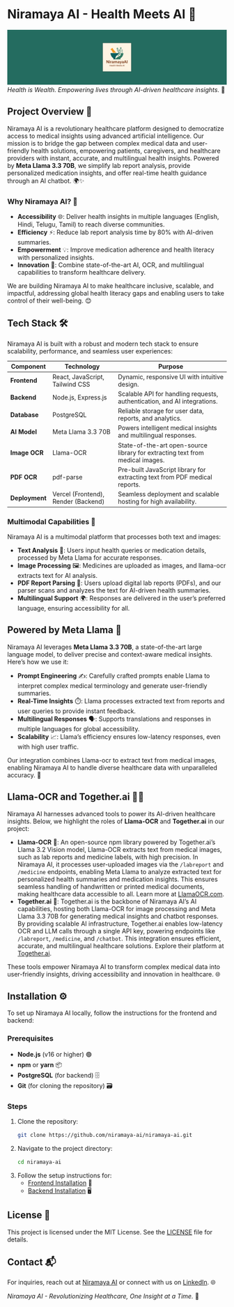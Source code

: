# Niramaya AI - Health Meets AI 🌟

![Niramaya AI Logo](Frontend/public/github-banner-logo.png)  
*Health is Wealth. Empowering lives through AI-driven healthcare insights.* 💪

## Project Overview 📖

Niramaya AI is a revolutionary healthcare platform designed to democratize access to medical insights using advanced artificial intelligence. Our mission is to bridge the gap between complex medical data and user-friendly health solutions, empowering patients, caregivers, and healthcare providers with instant, accurate, and multilingual health insights. Powered by **Meta Llama 3.3 70B**, we simplify lab report analysis, provide personalized medication insights, and offer real-time health guidance through an AI chatbot. 🌍✨

### Why Niramaya AI? 🤔

- **Accessibility** 🌐: Deliver health insights in multiple languages (English, Hindi, Telugu, Tamil) to reach diverse communities.
- **Efficiency** ⚡: Reduce lab report analysis time by 80% with AI-driven summaries.
- **Empowerment** 💡: Improve medication adherence and health literacy with personalized insights.
- **Innovation** 🚀: Combine state-of-the-art AI, OCR, and multilingual capabilities to transform healthcare delivery.

We are building Niramaya AI to make healthcare inclusive, scalable, and impactful, addressing global health literacy gaps and enabling users to take control of their well-being. 😊

## Tech Stack 🛠️

Niramaya AI is built with a robust and modern tech stack to ensure scalability, performance, and seamless user experiences:

| **Component**         | **Technology**          | **Purpose**                                                                 |
|-----------------------|-------------------------|-----------------------------------------------------------------------------|
| **Frontend**          | React, JavaScript, Tailwind CSS | Dynamic, responsive UI with intuitive design.                              |
| **Backend**           | Node.js, Express.js     | Scalable API for handling requests, authentication, and AI integrations.    |
| **Database**          | PostgreSQL              | Reliable storage for user data, reports, and analytics.                    |
| **AI Model**          | Meta Llama 3.3 70B      | Powers intelligent medical insights and multilingual responses.            |
| **Image OCR**         | Llama-OCR               | State-of-the-art open-source library for extracting text from medical images. |
| **PDF OCR**           | pdf-parse               | Pre-built JavaScript library for extracting text from PDF medical reports. |
| **Deployment**        | Vercel (Frontend), Render (Backend) | Seamless deployment and scalable hosting for high availability.           |

### Multimodal Capabilities 🎨

Niramaya AI is a multimodal platform that processes both text and images:

- **Text Analysis** 📝: Users input health queries or medication details, processed by Meta Llama for accurate responses.
- **Image Processing** 🖼️: Medicines are uploaded as images, and llama-ocr extracts text for AI analysis.
- **PDF Report Parsing** 📄: Users upload digital lab reports (PDFs), and our parser scans and analyzes the text for AI-driven health summaries.
- **Multilingual Support** 🌍: Responses are delivered in the user’s preferred language, ensuring accessibility for all.

## Powered by Meta Llama 🦙

Niramaya AI leverages **Meta Llama 3.3 70B**, a state-of-the-art large language model, to deliver precise and context-aware medical insights. Here’s how we use it:

- **Prompt Engineering** ✍️: Carefully crafted prompts enable Llama to interpret complex medical terminology and generate user-friendly summaries.
- **Real-Time Insights** ⏱️: Llama processes extracted text from reports and user queries to provide instant feedback.
- **Multilingual Responses** 🗣️: Supports translations and responses in multiple languages for global accessibility.
- **Scalability** 📈: Llama’s efficiency ensures low-latency responses, even with high user traffic.

Our integration combines Llama-ocr to extract text from medical images, enabling Niramaya AI to handle diverse healthcare data with unparalleled accuracy. 🚀

## Llama-OCR and Together.ai 📸🔗

Niramaya AI harnesses advanced tools to power its AI-driven healthcare insights. Below, we highlight the roles of **Llama-OCR** and **Together.ai** in our project:

- **Llama-OCR** 📸: An open-source npm library powered by Together.ai’s Llama 3.2 Vision model, Llama-OCR extracts text from medical images, such as lab reports and medicine labels, with high precision. In Niramaya AI, it processes user-uploaded images via the `/labreport` and `/medicine` endpoints, enabling Meta Llama to analyze extracted text for personalized health summaries and medication insights. This ensures seamless handling of handwritten or printed medical documents, making healthcare data accessible to all. Learn more at [LlamaOCR.com](https://llamaocr.com/).
- **Together.ai** 🔗: Together.ai is the backbone of Niramaya AI’s AI capabilities, hosting both Llama-OCR for image processing and Meta Llama 3.3 70B for generating medical insights and chatbot responses. By providing scalable AI infrastructure, Together.ai enables low-latency OCR and LLM calls through a single API key, powering endpoints like `/labreport`, `/medicine`, and `/chatbot`. This integration ensures efficient, accurate, and multilingual healthcare solutions. Explore their platform at [Together.ai](https://www.together.ai/).

These tools empower Niramaya AI to transform complex medical data into user-friendly insights, driving accessibility and innovation in healthcare. 🌐

## Installation ⚙️

To set up Niramaya AI locally, follow the instructions for the frontend and backend:

### Prerequisites

- **Node.js** (v16 or higher) 🟢
- **npm** or **yarn** 📦
- **PostgreSQL** (for backend) 🗄️
- **Git** (for cloning the repository) 🗃️

### Steps

1. Clone the repository:
   ```bash
   git clone https://github.com/niramaya-ai/niramaya-ai.git
   ```
2. Navigate to the project directory:
   ```bash
   cd niramaya-ai
   ```
3. Follow the setup instructions for:
   - [Frontend Installation](./Frontend/README.md) 📱
   - [Backend Installation](./Backend/README.md) 🖥️

## License 📜

This project is licensed under the MIT License. See the [LICENSE](./LICENSE) file for details.

## Contact 📬

For inquiries, reach out at [Niramaya AI](mailto:omanjuvallabha@gmail.com) or connect with us on [LinkedIn](https://www.linkedin.com/in/manju-vallabha-pavalla/). 🌐

*Niramaya AI - Revolutionizing Healthcare, One Insight at a Time.* 🌈
